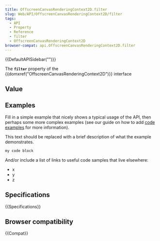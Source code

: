 ```yaml
---
title: OffscreenCanvasRenderingContext2D.filter
slug: Web/API/OffscreenCanvasRenderingContext2D/filter
tags:
  - API
  - Property
  - Reference
  - filter
  - OffscreenCanvasRenderingContext2D
browser-compat: api.OffscreenCanvasRenderingContext2D.filter
---
```

{{DefaultAPISidebar("")}}

The **`filter`** property of the {{domxref("OffscreenCanvasRenderingContext2D")}} interface 

## Value



## Examples

Fill in a simple example that nicely shows a typical usage of the API, then perhaps some more complex examples (see our guide on how to add [code examples](/en-US/docs/MDN/Contribute/Structures/Code_examples) for more information).

This text should be replaced with a brief description of what the example demonstrates.

```js
my code block
```

And/or include a list of links to useful code samples that live elsewhere:

*   x
*   y
*   z

## Specifications

{{Specifications}}

## Browser compatibility

{{Compat}}


